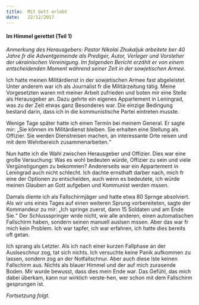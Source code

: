 ```yaml
---
title:  Mit Gott erlebt
date:   22/12/2017
---
```


#### Im Himmel gerettet (Teil 1) 

_Anmerkung des Herausgebers: Pastor Nikolai Zhukaljuk arbeitete ber 40 Jahre fr die Adventgemeinde als Prediger, Autor, Verleger und Vorsteher der ukrainischen Vereinigung. Im folgenden Bericht erzählt er von einem entscheidenden Moment während seiner Zeit in der sowjetischen Armee._ 

Ich hatte meinen Militärdienst in der sowjetischen Armee fast abgeleistet. Unter anderem war ich als Journalist fr die Militärzeitung tätig. Meine Vorgesetzten waren mit meiner Arbeit zufrieden und boten mir eine Stelle als Herausgeber an. Dazu gehrte ein eigenes Appartement in Leningrad, was zu der Zeit etwas ganz Besonderes war. Die einzige Bedingung bestand darin, dass ich in die kommunistische Partei eintreten musste. 

Wenige Tage später hatte ich einen Termin bei meinem General. Er sagte mir: „Sie können im Militärdienst bleiben. Sie erhalten eine Stellung als Offizier. Sie werden Dienstreisen machen, an interessante Orte reisen und mit dem Wehrbereich zusammenarbeiten.“

Nun hatte ich die Wahl zwischen Herausgeber und Offizier. Dies war eine große Versuchung: Was es wohl bedeuten würde, Offizier zu sein und viele Vergünstigungen zu bekommen? Andererseits war ein Appartement in Leningrad auch nicht schlecht. Ich dachte ernsthaft darber nach, mich fr eine der Optionen zu entscheiden, auch wenn es bedeutete, ich würde meinen Glauben an Gott aufgeben und Kommunist werden mssen.

Damals diente ich als Fallschirmjäger und hatte etwa 80 Sprnge absolviert. Als wir uns eines Tages auf einen weiteren Sprung vorbereiteten, sagte der Kommandeur zu mir: „Ich springe zuerst, dann 15 Soldaten und am Ende Sie.“ Der Schlussspringer wrde nicht, wie alle anderen, einen automatischen Fallschirm haben, sondern seinen manuell auslsen mssen. Aber das war fr mich kein Problem. Ich war tapfer, ich war erfahren, ich hatte dies bereits oft getan. 

Ich sprang als Letzter. Als ich nach einer kurzen Fallphase an der Auslseschnur zog, tat sich nichts. Ich versuchte keine Panik aufkommen zu lassen, sondern zog an der Notfallschnur. Aber auch diese lste keinen Fallschirm aus. Nichts als blauer Himmel und der auf mich zurasende Boden. Mir wurde bewusst, dass dies mein Ende war. Das Gefühl, das mich dabei überkam, kann nur wirklich verste-hen, wer schon mit dem Fallschirm gesprungen ist. 

_Fortsetzung folgt._ 
